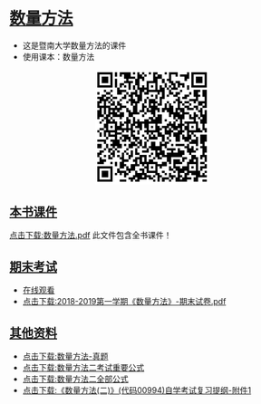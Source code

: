 # [数量方法](https://github.com/scutcyr/jida_teaching/tree/master/shuliangfangfa)
- 这是暨南大学数量方法的课件
- 使用课本：数量方法
<p align="center"><img width="40%" src="https://github.com/scutcyr/jida_teaching/blob/master/shuliangfangfa/shuliangfangfa.png" /></p>

## [本书课件](https://raw.githubusercontent.com/scutcyr/jida_teaching/master/shuliangfangfa/%E6%95%B0%E9%87%8F%E6%96%B9%E6%B3%95.pdf)
  [点击下载:数量方法.pdf](https://raw.githubusercontent.com/scutcyr/jida_teaching/master/shuliangfangfa/%E6%95%B0%E9%87%8F%E6%96%B9%E6%B3%95.pdf)
此文件包含全书课件！
## [期末考试](https://github.com/scutcyr/jida_teaching/blob/master/shuliangfangfa/2018-2019%E7%AC%AC%E4%B8%80%E5%AD%A6%E6%9C%9F%E3%80%8A%E6%95%B0%E9%87%8F%E6%96%B9%E6%B3%95%E3%80%8B-%E6%9C%9F%E6%9C%AB%E8%AF%95%E5%8D%B7.pdf)
- [在线观看](https://github.com/scutcyr/jida_teaching/blob/master/shuliangfangfa/2018-2019%E7%AC%AC%E4%B8%80%E5%AD%A6%E6%9C%9F%E3%80%8A%E6%95%B0%E9%87%8F%E6%96%B9%E6%B3%95%E3%80%8B-%E6%9C%9F%E6%9C%AB%E8%AF%95%E5%8D%B7.pdf)
- [点击下载:2018-2019第一学期《数量方法》-期末试卷.pdf](https://raw.githubusercontent.com/scutcyr/jida_teaching/master/shuliangfangfa/2018-2019%E7%AC%AC%E4%B8%80%E5%AD%A6%E6%9C%9F%E3%80%8A%E6%95%B0%E9%87%8F%E6%96%B9%E6%B3%95%E3%80%8B-%E6%9C%9F%E6%9C%AB%E8%AF%95%E5%8D%B7.pdf)

## [其他资料](https://github.com/scutcyr/jida_teaching/tree/master/shuliangfangfa)
- [点击下载:数量方法-真题](https://raw.githubusercontent.com/scutcyr/jida_teaching/master/shuliangfangfa/%E6%95%B0%E9%87%8F%E6%96%B9%E6%B3%95-%E7%9C%9F%E9%A2%98.rar)
- [点击下载:数量方法二考试重要公式](https://raw.githubusercontent.com/scutcyr/jida_teaching/master/shuliangfangfa/%E6%95%B0%E9%87%8F%E6%96%B9%E6%B3%95%E4%BA%8C%E8%80%83%E8%AF%95%E9%87%8D%E8%A6%81%E5%85%AC%E5%BC%8F.doc)
- [点击下载:数量方法二全部公式](https://raw.githubusercontent.com/scutcyr/jida_teaching/master/shuliangfangfa/%E6%95%B0%E9%87%8F%E6%96%B9%E6%B3%95%E4%BA%8C%E5%85%A8%E9%83%A8%E5%85%AC%E5%BC%8F.doc)
- [点击下载:《数量方法(二)》(代码00994)自学考试复习提纲-附件1](https://raw.githubusercontent.com/scutcyr/jida_teaching/master/shuliangfangfa/%E3%80%8A%E6%95%B0%E9%87%8F%E6%96%B9%E6%B3%95(%E4%BA%8C)%E3%80%8B(%E4%BB%A3%E7%A0%8100994)%E8%87%AA%E5%AD%A6%E8%80%83%E8%AF%95%E5%A4%8D%E4%B9%A0%E6%8F%90%E7%BA%B2-%E9%99%84%E4%BB%B61.doc)
